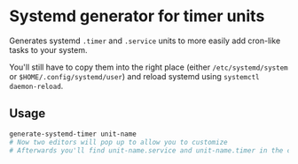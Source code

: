 # Systemd generator for timer units

Generates systemd `.timer` and `.service` units to more easily add cron-like tasks to your system.

You'll still have to copy them into the right place (either `/etc/systemd/system`
or `$HOME/.config/systemd/user`) and reload systemd using `systemctl daemon-reload`.

## Usage

```sh
generate-systemd-timer unit-name
# Now two editors will pop up to allow you to customize
# Afterwards you'll find unit-name.service and unit-name.timer in the current folder.
```
